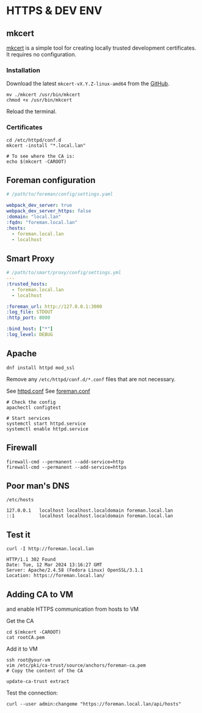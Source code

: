 # HTTPS & DEV ENV

## mkcert
[mkcert](https://github.com/FiloSottile/mkcert) is a simple tool for creating locally trusted development certificates. It requires no configuration.

### Installation
Download the latest `mkcert-vX.Y.Z-linux-amd64` from the [GitHub](https://github.com/FiloSottile/mkcert/releases).

```
mv ./mkcert /usr/bin/mkcert
chmod +x /usr/bin/mkcert
```

Reload the terminal.

### Certificates

```
cd /etc/httpd/conf.d
mkcert -install "*.local.lan"

# To see where the CA is:
echo $(mkcert -CAROOT)
```

## Foreman configuration

```yaml
# /path/to/foreman/config/settings.yaml

webpack_dev_server: true
webpack_dev_server_https: false
:domain: "local.lan"
:fqdn: "foreman.local.lan"
:hosts:
  - foreman.local.lan
  - localhost
```

## Smart Proxy

```yaml
# /path/to/smart/proxy/config/settings.yml
---
:trusted_hosts:
  - foreman.local.lan
  - localhost

:foreman_url: http://127.0.0.1:3000
:log_file: STDOUT
:http_port: 8000

:bind_host: ["*"]
:log_level: DEBUG
```

## Apache

```
dnf install httpd mod_ssl
```

Remove any `/etc/httpd/conf.d/*.conf` files that are not necessary.

See [httpd.conf](/data/httpd/httpd.conf)
See [foreman.conf](/data/httpd/foreman.conf)

```
# Check the config
apachectl configtest

# Start services
systemctl start httpd.service
systemctl enable httpd.service
```

## Firewall

```
firewall-cmd --permanent --add-service=http
firewall-cmd --permanent --add-service=https
```

## Poor man's DNS

`/etc/hosts`

```
127.0.0.1   localhost localhost.localdomain foreman.local.lan
::1         localhost localhost.localdomain foreman.local.lan

```

## Test it

```
curl -I http://foreman.local.lan

HTTP/1.1 302 Found
Date: Tue, 12 Mar 2024 13:16:27 GMT
Server: Apache/2.4.58 (Fedora Linux) OpenSSL/3.1.1
Location: https://foreman.local.lan/
```

## Adding CA to VM
and enable HTTPS communication from hosts to VM

Get the CA
```
cd $(mkcert -CAROOT)
cat rootCA.pem
```

Add it to VM
```
ssh root@your-vm
vim /etc/pki/ca-trust/source/anchors/foreman-ca.pem
# Copy the content of the CA

update-ca-trust extract
```

Test the connection:
```
curl --user admin:changeme "https://foreman.local.lan/api/hosts"
```

